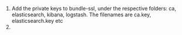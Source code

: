 1. Add the private keys to bundle-ssl, under the respective folders: ca, elasticsearch, kibana, logstash. The filenames are ca.key, elasticsearch.key etc
2. 
